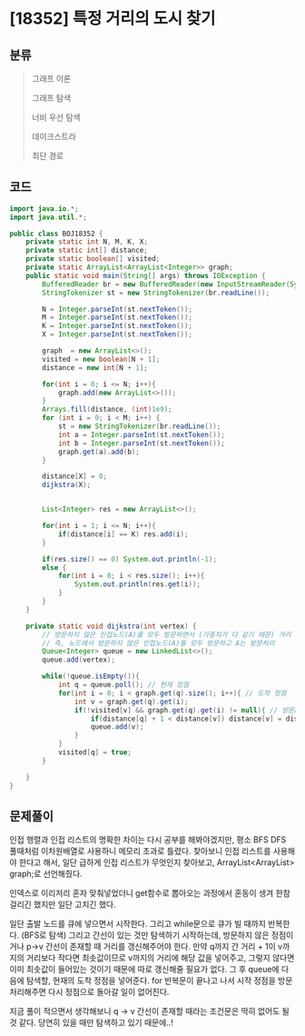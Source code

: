 # [18352] 특정 거리의 도시 찾기

## 분류
> 그래프 이론
>
> 그래프 탐색
> 
> 너비 우선 탐색
> 
> 데이크스트라
> 
> 최단 경로

## 코드
```java
import java.io.*;
import java.util.*;

public class BOJ18352 {
    private static int N, M, K, X;
    private static int[] distance;
    private static boolean[] visited;
    private static ArrayList<ArrayList<Integer>> graph;
    public static void main(String[] args) throws IOException {
        BufferedReader br = new BufferedReader(new InputStreamReader(System.in));
        StringTokenizer st = new StringTokenizer(br.readLine());

        N = Integer.parseInt(st.nextToken());
        M = Integer.parseInt(st.nextToken());
        K = Integer.parseInt(st.nextToken());
        X = Integer.parseInt(st.nextToken());

        graph  = new ArrayList<>();
        visited = new boolean[N + 1];
        distance = new int[N + 1];

        for(int i = 0; i <= N; i++){
            graph.add(new ArrayList<>());
        }
        Arrays.fill(distance, (int)1e9);
        for (int i = 0; i < M; i++) {
            st = new StringTokenizer(br.readLine());
            int a = Integer.parseInt(st.nextToken());
            int b = Integer.parseInt(st.nextToken());
            graph.get(a).add(b);
        }

        distance[X] = 0;
        dijkstra(X);


        List<Integer> res = new ArrayList<>();

        for(int i = 1; i <= N; i++){
            if(distance[i] == K) res.add(i);
        }

        if(res.size() == 0) System.out.println(-1);
        else {
            for(int i = 0; i < res.size(); i++){
                System.out.println(res.get(i));
            }
        }
    }

    private static void dijkstra(int vertex) {
        // 방문하지 않은 인접노드(A)를 모두 방문하면서 (가중치가 다 같기 때문) 거리 따져주기
        // 즉, 노드에서 방문하지 않은 인접노드(A)를 모두 방문하고 A는 방문처리
        Queue<Integer> queue = new LinkedList<>();
        queue.add(vertex);

        while(!queue.isEmpty()){
            int q = queue.poll(); // 현재 정점
            for(int i = 0; i < graph.get(q).size(); i++){ // 도착 정점
                int v = graph.get(q).get(i);
                if(!visited[v] && graph.get(q).get(i) != null){ // 방문X, graph[q][v] 간선존재할 때
                    if(distance[q] + 1 < distance[v]) distance[v] = distance[q] + 1;
                    queue.add(v);
                }
            }
            visited[q] = true;
        }

    }
}
```

## 문제풀이

인접 행렬과 인접 리스트의 명확한 차이는 다시 공부를 해봐야겠지만, 평소 BFS DFS 풀때처럼 이차원배열로 사용하니 메모리 초과로 틀렸다. 찾아보니 인접 리스트를 사용해야 한다고 해서, 일단 급하게 인접 리스트가 무엇인지 찾아보고, ArrayList<ArrayList<Integer>> graph;로 선언해줬다. 

인덱스로 이리저리 혼자 맞춰넣었더니 get함수로 뽑아오는 과정에서 혼동이 생겨 한참 걸리긴 했지만 일단 고치긴 했다.

일단 출발 노드를 큐에 넣으면서 시작한다. 그리고 while문으로 큐가 빌 때까지 반복한다. (BFS로 탐색)
그리고 간선이 있는 것만 탐색하기 시작하는데, 방문하지 않은 정점이거나 p->v 간선이 존재할 때 거리를 갱신해주어야 한다. 만약 q까지 간 거리 + 1이 v까지의 거리보다 작다면 최솟값이므로 v까지의 거리에 해당 값을 넣어주고, 그렇지 않다면 이미 최솟값이 들어있는 것이기 때문에 따로 갱신해줄 필요가 없다. 
그 후 queue에 다음에 탐색할, 현재의 도착 정점을 넣어준다. 
for 반복문이 끝나고 나서 시작 정점을 방문처리해주면 다시 정점으로 돌아갈 일이 없어진다. 

지금 풀이 적으면서 생각해보니 q -> v 간선이 존재할 때라는 조건문은 딱히 없어도 될 것 같다. 당연히 있을 때만 탐색하고 있기 때문에..!
